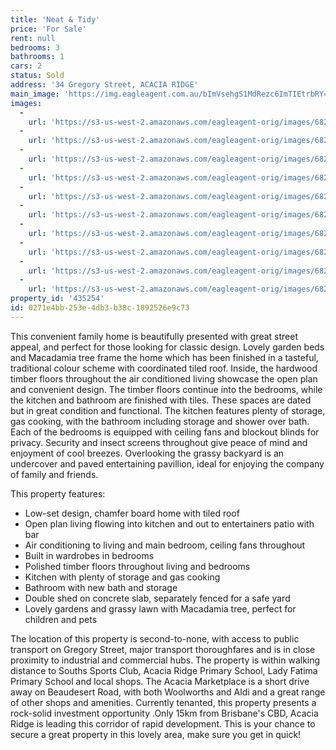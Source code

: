 ```yaml
---
title: 'Neat & Tidy'
price: 'For Sale'
rent: null
bedrooms: 3
bathrooms: 1
cars: 2
status: Sold
address: '34 Gregory Street, ACACIA RIDGE'
main_image: 'https://img.eagleagent.com.au/bImVsehgS1MdRezc6ImTIEtrbRY=/1280x854/smart/https://s3-us-west-2.amazonaws.com/eagleagent-orig/images/6822289/130469022-image-M.jpg'
images:
  -
    url: 'https://s3-us-west-2.amazonaws.com/eagleagent-orig/images/6822298/130469022-image-I.jpg'
  -
    url: 'https://s3-us-west-2.amazonaws.com/eagleagent-orig/images/6822297/130469022-image-H.jpg'
  -
    url: 'https://s3-us-west-2.amazonaws.com/eagleagent-orig/images/6822296/130469022-image-G.jpg'
  -
    url: 'https://s3-us-west-2.amazonaws.com/eagleagent-orig/images/6822295/130469022-image-F.jpg'
  -
    url: 'https://s3-us-west-2.amazonaws.com/eagleagent-orig/images/6822294/130469022-image-E.jpg'
  -
    url: 'https://s3-us-west-2.amazonaws.com/eagleagent-orig/images/6822293/130469022-image-D.jpg'
  -
    url: 'https://s3-us-west-2.amazonaws.com/eagleagent-orig/images/6822292/130469022-image-C.jpg'
  -
    url: 'https://s3-us-west-2.amazonaws.com/eagleagent-orig/images/6822291/130469022-image-B.jpg'
  -
    url: 'https://s3-us-west-2.amazonaws.com/eagleagent-orig/images/6822290/130469022-image-A.jpg'
  -
    url: 'https://s3-us-west-2.amazonaws.com/eagleagent-orig/images/6822289/130469022-image-M.jpg'
property_id: '435254'
id: 0271e4bb-253e-4db3-b38c-1892526e9c73
---
```

This convenient family home is beautifully presented with great street appeal, and perfect for those looking for classic design. Lovely garden beds and Macadamia tree frame the home which has been finished in a tasteful, traditional colour scheme with coordinated tiled roof. Inside, the hardwood timber floors throughout the air conditioned living showcase the open plan and convenient design. The timber floors continue into the bedrooms, while the kitchen and bathroom are finished with tiles. These spaces are dated but in great condition and functional. The kitchen features plenty of storage, gas cooking, with the bathroom including storage and shower over bath. Each of the bedrooms is equipped with ceiling fans and blockout blinds for privacy. Security and insect screens throughout give peace of mind and enjoyment of cool breezes. Overlooking the grassy backyard is an undercover and paved entertaining pavillion, ideal for enjoying the company of family and friends.

This property features:

*  Low-set design, chamfer board home with tiled roof
*  Open plan living flowing into kitchen and out to entertainers patio with bar
*  Air conditioning to living and main bedroom, ceiling fans throughout
*  Built in wardrobes in bedrooms
*  Polished timber floors throughout living and bedrooms
*  Kitchen with plenty of storage and gas cooking
*  Bathroom with new bath and storage
*  Double shed on concrete slab, separately fenced for a safe yard
*  Lovely gardens and grassy lawn with Macadamia tree, perfect for children and pets

The location of this property is second-to-none, with access to public transport on Gregory Street, major transport thoroughfares and is in close proximity to industrial and commercial hubs. The property is within walking distance to Souths Sports Club, Acacia Ridge Primary School, Lady Fatima Primary School and local shops. The Acacia Marketplace is a short drive away on Beaudesert Road, with both Woolworths and Aldi and a great range of other shops and amenities. Currently tenanted, this property presents a rock-solid investment opportunity .Only 15km from Brisbane's CBD, Acacia Ridge is leading this corridor of rapid development. This is your chance to secure a great property in this lovely area, make sure you get in quick!